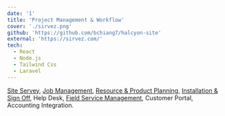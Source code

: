 ```yaml
---
date: '1'
title: 'Project Management & Workflow'
cover: './sirvez.png'
github: 'https://github.com/bchiang7/halcyon-site'
external: 'https://sirvez.com/'
tech:
  - React
  - Node.js
  - Tailwind Css
  - Laravel
---
```


[Site Servey](https://www.sirvez.com/site-survey/), [Job Management](https://www.sirvez.com/job-management-software/), [Resource & Product Planning](https://www.sirvez.com/product-planning/), [Installation & Sign Off](https://www.sirvez.com/installation-and-sign-off/), Help Desk, [Field Service Management](https://www.sirvez.com/field-service-management/), Customer Portal, Accounting Integration.
